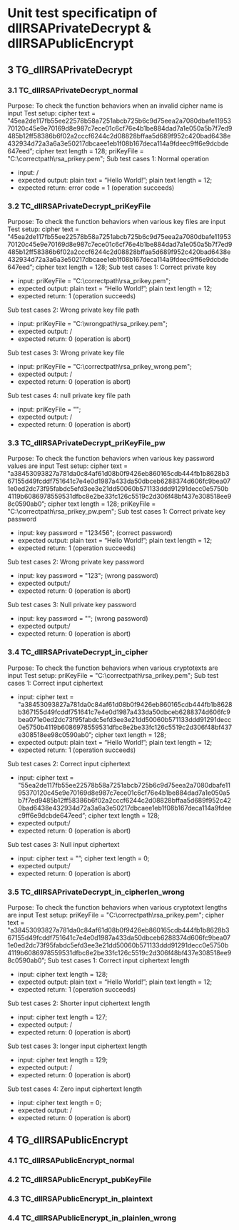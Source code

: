 # Unit test specificatipn of dllRSAPrivateDecrypt & dllRSAPublicEncrypt

## 3 TG_dllRSAPrivateDecrypt
### 3.1 TC_dllRSAPrivateDecrypt_normal 
Purpose: To check the function behaviors when an invalid cipher name is input
Test setup: cipher text = "45ea2de117fb55ee22578b58a7251abcb725b6c9d75eea2a7080dbafe1195370120c45e9e70169d8e987c7ece01c6cf76e4b1be884dad7a1e050a5b7f7ed9485b12ff58386b6f02a2cccf6244c2d08828bffaa5d689f952c420bad6438e432934d72a3a6a3e50217dbcaee1eb1f08b167deca114a9fdeec9ff6e9dcbde647eed”; cipher text length = 128; priKeyFile = "C:\\correctpath\\rsa_prikey.pem";
Sub test cases 1: Normal operation

- input: /
- expected output: plain text = “Hello World!”; plain text length = 12;
- expected return: error code = 1 (operation succeeds)

### 3.2 TC_dllRSAPrivateDecrypt_priKeyFile 
Purpose: To check the function behaviors when various key files are input
Test setup: cipher text = "45ea2de117fb55ee22578b58a7251abcb725b6c9d75eea2a7080dbafe1195370120c45e9e70169d8e987c7ece01c6cf76e4b1be884dad7a1e050a5b7f7ed9485b12ff58386b6f02a2cccf6244c2d08828bffaa5d689f952c420bad6438e432934d72a3a6a3e50217dbcaee1eb1f08b167deca114a9fdeec9ff6e9dcbde647eed”; cipher text length = 128; 
Sub test cases 1: Correct private key

- input: priKeyFile = "C:\\correctpath\\rsa_prikey.pem";
- expected output: plain text = “Hello World!”; plain text length = 12;
- expected return: 1 (operation succeeds)

Sub test cases 2: Wrong private key file path

- input: priKeyFile = "C:\\wrongpath\\rsa_prikey.pem";
- expected output: /
- expected return: 0 (operation is abort)

Sub test cases 3: Wrong private key file

- input: priKeyFile = "C:\\correctpath\\rsa_prikey_wrong.pem";
- expected output: /
- expected return: 0 (operation is abort)

Sub test cases 4: null private key file path

- input: priKeyFile = "";
- expected output: /
- expected return: 0 (operation is abort)

### 3.3 TC_dllRSAPrivateDecrypt_priKeyFile_pw 
Purpose: To check the function behaviors when various key password values are input
Test setup: cipher text = "a38453093827a781da0c84af61d08b0f9426eb860165cdb444fb1b8628b367155d49fcddf751641c7e4e0d1987a433da50dbceb6288374d606fc9bea071e0ed2dc73f95fabdc5efd3ee3e21dd50060b571133ddd91291decc0e5750b4119b6086978559531dfbc8e2be33fc126c5519c2d306f48bf437e308518ee98c0590ab0”; cipher text length = 128; priKeyFile = "C:\\correctpath\\rsa_prikey_pw.pem"; 
Sub test cases 1: Correct private key password

- input: key password = "123456"; (correct password)
- expected output: plain text = “Hello World!”; plain text length = 12;
- expected return: 1 (operation succeeds)

Sub test cases 2: Wrong private key password

- input: key password = "123"; (wrong password)
- expected output:/
- expected return:  0 (operation is abort)

Sub test cases 3: Null private key password

- input: key password = ""; (wrong password)
- expected output:/
- expected return:  0 (operation is abort)


### 3.4 TC_dllRSAPrivateDecrypt_in_cipher 
Purpose: To check the function behaviors when various cryptotexts are input
Test setup: priKeyFile = "C:\\correctpath\\rsa_prikey.pem"; 
Sub test cases 1: Correct input ciphertext

- input: cipher text = "a38453093827a781da0c84af61d08b0f9426eb860165cdb444fb1b8628b367155d49fcddf751641c7e4e0d1987a433da50dbceb6288374d606fc9bea071e0ed2dc73f95fabdc5efd3ee3e21dd50060b571133ddd91291decc0e5750b4119b6086978559531dfbc8e2be33fc126c5519c2d306f48bf437e308518ee98c0590ab0”; cipher text length = 128;
- expected output: plain text = “Hello World!”; plain text length = 12;
- expected return: 1 (operation succeeds)

Sub test cases 2: Correct input ciphertext

- input: cipher text = "55ea2de117fb55ee22578b58a7251abcb725b6c9d75eea2a7080dbafe1195370120c45e9e70169d8e987c7ece01c6cf76e4b1be884dad7a1e050a5b7f7ed9485b12ff58386b6f02a2cccf6244c2d08828bffaa5d689f952c420bad6438e432934d72a3a6a3e50217dbcaee1eb1f08b167deca114a9fdeec9ff6e9dcbde647eed”; cipher text length = 128;
- expected output:/
- expected return: 0 (operation is abort)

Sub test cases 3: Null input ciphertext

- input: cipher text = "”; cipher text length = 0;
- expected output:/
- expected return: 0 (operation is abort)

### 3.5 TC_dllRSAPrivateDecrypt_in_cipherlen_wrong 
Purpose: To check the function behaviors when various cryptotext lengths are input
Test setup: priKeyFile = "C:\\correctpath\\rsa_prikey.pem"; cipher text = "a38453093827a781da0c84af61d08b0f9426eb860165cdb444fb1b8628b367155d49fcddf751641c7e4e0d1987a433da50dbceb6288374d606fc9bea071e0ed2dc73f95fabdc5efd3ee3e21dd50060b571133ddd91291decc0e5750b4119b6086978559531dfbc8e2be33fc126c5519c2d306f48bf437e308518ee98c0590ab0”;
Sub test cases 1: Correct input ciphertext length

- input:  cipher text length = 128;
- expected output: plain text = “Hello World!”; plain text length = 12;
- expected return: 1 (operation succeeds)

Sub test cases 2: Shorter input ciphertext length

- input:  cipher text length = 127;
- expected output: /
- expected return: 0 (operation is abort)

Sub test cases 3: longer input ciphertext length

- input:  cipher text length = 129;
- expected output: /
- expected return: 0 (operation is abort)

Sub test cases 4: Zero input ciphertext length

- input:  cipher text length = 0;
- expected output: /
- expected return: 0 (operation is abort)

## 4 TG_dllRSAPublicEncrypt
### 4.1 TC_dllRSAPublicEncrypt_normal 

### 4.2 TC_dllRSAPublicEncrypt_pubKeyFile

### 4.3 TC_dllRSAPublicEncrypt_in_plaintext 

### 4.4 TC_dllRSAPublicEncrypt_in_plainlen\_wrong 
